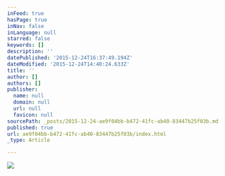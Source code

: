 ```yaml
---
inFeed: true
hasPage: true
inNav: false
inLanguage: null
starred: false
keywords: []
description: ''
datePublished: '2015-12-24T16:37:49.194Z'
dateModified: '2015-12-24T14:40:24.633Z'
title: ''
author: []
authors: []
publisher:
  name: null
  domain: null
  url: null
  favicon: null
sourcePath: _posts/2015-12-24-ae9f04bb-b472-41fc-ab40-83447b25f03b.md
published: true
url: ae9f04bb-b472-41fc-ab40-83447b25f03b/index.html
_type: Article

---
```

![](https://the-grid-user-content.s3-us-west-2.amazonaws.com/9f8651b2-fc28-49a9-8289-2ddbc2c9ad55.jpg)
